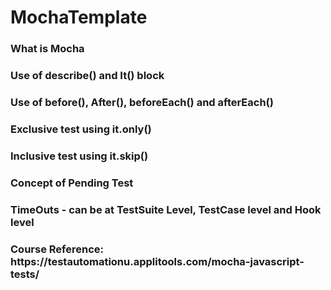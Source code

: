 # MochaTemplate

<h3> What is Mocha </h3>
<h3>Use of describe() and It() block</h3>
<h3>Use of before(), After(), beforeEach() and afterEach()</h3>
<h3>Exclusive test using it.only()</h3>
<h3>Inclusive test using it.skip()</h3>
<h3>Concept of Pending Test</h3>
<h3>TimeOuts - can be at TestSuite Level, TestCase level and Hook level</h3>
<!--h3>Reporting in mocha</h3-->
<h3>Course Reference: https://testautomationu.applitools.com/mocha-javascript-tests/</h3>

  
